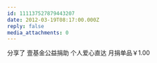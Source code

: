 ```yaml
---
id: 111137527879443207
date: 2012-03-19T08:17:00.000Z
reply: false
media_attachments: 0
---
```


分享了 壹基金公益捐助 个人爱心直达 月捐单品￥1.00 ​​​​

